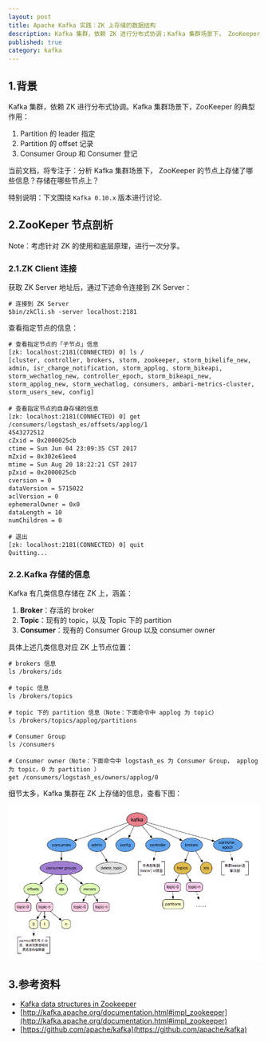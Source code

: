 ```yaml
---
layout: post
title: Apache Kafka 实践：ZK 上存储的数据结构
description: Kafka 集群，依赖 ZK 进行分布式协调；Kafka 集群场景下， ZooKeeper 的节点上存储了哪些信息？存储在哪些节点上呢？
published: true
category: kafka
---
```



## 1.背景

Kafka 集群，依赖 ZK 进行分布式协调。Kafka 集群场景下，ZooKeeper 的典型作用：

1. Partition 的 leader 指定
1. Partition 的 offset 记录
1. Consumer Group 和 Consumer 登记

当前文档，将专注于：分析 Kafka 集群场景下， ZooKeeper 的节点上存储了哪些信息？存储在哪些节点上？

特别说明：下文围绕 `Kafka 0.10.x` 版本进行讨论.

## 2.ZooKeper 节点剖析

Note：考虑针对 ZK 的使用和底层原理，进行一次分享。

### 2.1.ZK Client 连接

获取 ZK Server 地址后，通过下述命令连接到 ZK Server：

```
# 连接到 ZK Server
$bin/zkCli.sh -server localhost:2181
```


查看指定节点的信息：

```
# 查看指定节点的「子节点」信息
[zk: localhost:2181(CONNECTED) 0] ls /
[cluster, controller, brokers, storm, zookeeper, storm_bikelife_new, admin, isr_change_notification, storm_applog, storm_bikeapi, storm_wechatlog_new, controller_epoch, storm_bikeapi_new, storm_applog_new, storm_wechatlog, consumers, ambari-metrics-cluster, storm_users_new, config]
 
# 查看指定节点的自身存储的信息
[zk: localhost:2181(CONNECTED) 0] get /consumers/logstash_es/offsets/applog/1
4543272512
cZxid = 0x2000025cb
ctime = Sun Jun 04 23:09:35 CST 2017
mZxid = 0x302e61ee4
mtime = Sun Aug 20 18:22:21 CST 2017
pZxid = 0x2000025cb
cversion = 0
dataVersion = 5715022
aclVersion = 0
ephemeralOwner = 0x0
dataLength = 10
numChildren = 0
 
# 退出
[zk: localhost:2181(CONNECTED) 0] quit
Quitting...
```

### 2.2.Kafka 存储的信息

Kafka 有几类信息存储在 ZK 上，涵盖：

1. **Broker**：存活的 broker
1. **Topic**：现有的 topic，以及 Topic 下的 partition
1. **Consumer**：现有的 Consumer Group 以及 consumer owner

具体上述几类信息对应 ZK 上节点位置：

```
# brokers 信息
ls /brokers/ids
 
# topic 信息
ls /brokers/topics
 
# topic 下的 partition 信息（Note：下面命令中 applog 为 topic）
ls /brokers/topics/applog/partitions
 
# Consumer Group
ls /consumers
 
# Consumer owner（Note：下面命令中 logstash_es 为 Consumer Group， applog 为 topic，0 为 partition ）
get /consumers/logstash_es/owners/applog/0
```

细节太多，Kafka 集群在 ZK 上存储的信息，查看下图：

![](/images/apache-kafka-10/kafka-zk-data-structure.png)

## 3.参考资料

* [Kafka data structures in Zookeeper](https://cwiki.apache.org/confluence/display/KAFKA/Kafka+data+structures+in+Zookeeper)
* [http://kafka.apache.org/documentation.html#impl_zookeeper](http://kafka.apache.org/documentation.html#impl_zookeeper)
* [https://github.com/apache/kafka](https://github.com/apache/kafka)














[Kafka 官网]:		http://kafka.apache.org/
[Kafka 官网-Quickstart]:		http://kafka.apache.org/quickstart
[Kafka 设计解析-郭俊]:		http://www.jasongj.com/categories/Kafka/
[Learning Apache Kafka(2nd Edition)]:		http://file.allitebooks.com/20150612/Learning%20Apache%20Kafka,%202nd%20Edition.pdf
[Kafka a Distributed Messaging System for Log Processing]:	http://docs.huihoo.com/apache/kafka/Kafka-A-Distributed-Messaging-System-for-Log-Processing.pdf
[NingG]:    http://ningg.github.com  "NingG"

